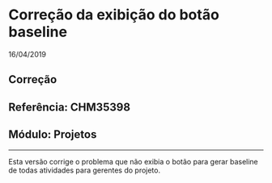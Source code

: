 # Correção da exibição do botão baseline
16/04/2019
## Correção
## Referência: CHM35398
## Módulo: Projetos
***

Esta versão corrige o problema que não exibia o botão para gerar baseline de todas atividades para gerentes do projeto.